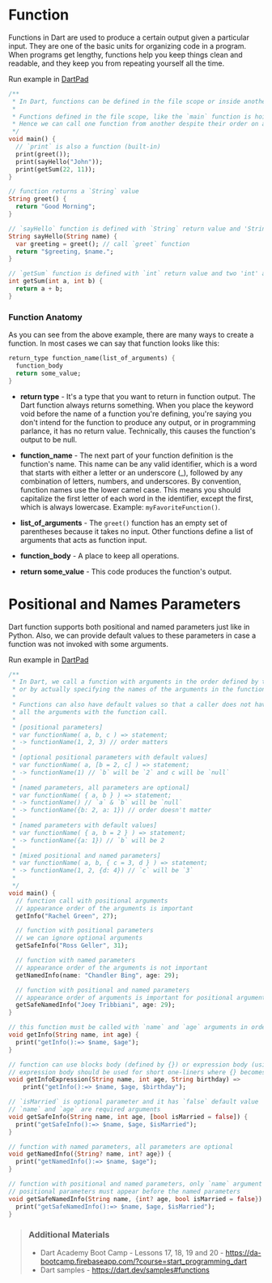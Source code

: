 # Function

Functions in Dart are used to produce a certain output given a particular input. They are one of the basic units for organizing code in a program. When programs get lengthy, functions help you keep things clean and readable, and they keep you from repeating yourself all the time.

Run example in [DartPad](https://dartpad.dev/?)

```dart
/**
 * In Dart, functions can be defined in the file scope or inside another function.
 *
 * Functions defined in the file scope, like the `main` function is hoisted.
 * Hence we can call one function from another despite their order on appearance in the file.
 */
void main() {
  // `print` is also a function (built-in)
  print(greet());
  print(sayHello("John"));
  print(getSum(22, 11));
}

// function returns a `String` value
String greet() {
  return "Good Morning";
}

// `sayHello` function is defined with `String` return value and 'String' argument
String sayHello(String name) {
  var greeting = greet(); // call `greet` function
  return "$greeting, $name.";
}

// `getSum` function is defined with `int` return value and two 'int' arguments
int getSum(int a, int b) {
  return a + b;
}
```

### Function Anatomy
As you can see from the above example, there are many ways to create a function. In most cases we can say that function looks like this:

```dart
return_type function_name(list_of_arguments) {
  function_body
  return some_value;
}
```

* **return type** - 
It's a type that you want to return in function output. The Dart function always returns something. When you place the keyword void before the name of a function you're defining, you're saying you don't intend for the function to produce any output, or in programming parlance, it has no return value. Technically, this causes the function's output to be null.

* **function_name** - 
The next part of your function definition is the function's name. This name can be any valid identifier, which is a word that starts with either a letter or an underscore (_), followed by any combination of letters, numbers, and underscores. By convention, function names use the lower camel case. This means you should capitalize the first letter of each word in the identifier, except the first, which is always lowercase. Example: `myFavoriteFunction()`.

* **list_of_arguments** - 
The `greet()` function has an empty set of parentheses because it takes no input. Other functions define a list of arguments that acts as function input.

* **function_body** - 
A place to keep all operations.

* **return some_value** - 
This code produces the function's output.


# Positional and Names Parameters
Dart function supports both positional and named parameters just like in Python. Also, we can provide default values to these parameters in case a function was not invoked with some arguments.

Run example in [DartPad](https://dartpad.dev/?)

```dart
/**
 * In Dart, we call a function with arguments in the order defined by the function,
 * or by actually specifying the names of the arguments in the function call.
 *
 * Functions can also have default values so that a caller does not have to provide
 * all the arguments with the function call.
 *
 * [positional parameters]
 * var functionName( a, b, c ) => statement;
 * -> functionName(1, 2, 3) // order matters
 *
 * [optional positional parameters with default values]
 * var functionName( a, [b = 2, c] ) => statement;
 * -> functionName(1) // `b` will be `2` and c will be `null`
 *
 * [named parameters, all parameters are optional]
 * var functionName( { a, b } ) => statement;
 * -> functionName() // `a` & `b` will be `null`
 * -> functionName({b: 2, a: 1}) // order doesn't matter
 *
 * [named parameters with default values]
 * var functionName( { a, b = 2 } ) => statement;
 * -> functionName({a: 1}) // `b` will be 2
 *
 * [mixed positional and named parameters]
 * var functionName( a, b, { c = 3, d } ) => statement;
 * -> functionName(1, 2, {d: 4}) // `c` will be `3`
 * 
 */
void main() {
  // function call with positional arguments
  // appearance order of the arguments is important
  getInfo("Rachel Green", 27);

  // function with positional parameters
  // we can ignore optional arguments
  getSafeInfo("Ross Geller", 31);

  // function with named parameters
  // appearance order of the arguments is not important
  getNamedInfo(name: "Chandler Bing", age: 29);

  // function with positional and named parameters
  // appearance order of arguments is important for positional arguments only
  getSafeNamedInfo("Joey Tribbiani", age: 29);
}

// this function must be called with `name` and `age` arguments in order
void getInfo(String name, int age) {
  print("getInfo():=> $name, $age");
}

// function can use blocks body (defined by {}) or expression body (using =>)
// expression body should be used for short one-liners where {} becomes unnecessary noise
void getInfoExpression(String name, int age, String birthday) =>
    print("getInfo():=> $name, $age, $birthday");

// `isMarried` is optional parameter and it has `false` default value
// `name` and `age` are required arguments
void getSafeInfo(String name, int age, [bool isMarried = false]) {
  print("getSafeInfo():=> $name, $age, $isMarried");
}

// function with named parameters, all parameters are optional
void getNamedInfo({String? name, int? age}) {
  print("getNamedInfo():=> $name, $age");
}

// function with positional and named parameters, only `name` argument is required
// positional parameters must appear before the named parameters
void getSafeNamedInfo(String name, {int? age, bool isMarried = false}) {
  print("getSafeNamedInfo():=> $name, $age, $isMarried");
}

```

> ### Additional Materials
> * Dart Academy Boot Camp - Lessons 17, 18, 19 and 20 - <https://da-bootcamp.firebaseapp.com/?course=start_programming_dart>
> * Dart samples - <https://dart.dev/samples#functions>
